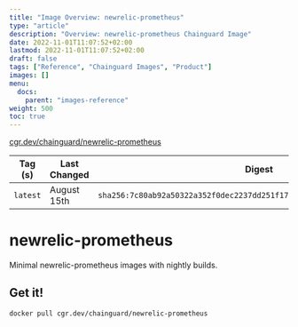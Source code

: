 ```yaml
---
title: "Image Overview: newrelic-prometheus"
type: "article"
description: "Overview: newrelic-prometheus Chainguard Image"
date: 2022-11-01T11:07:52+02:00
lastmod: 2022-11-01T11:07:52+02:00
draft: false
tags: ["Reference", "Chainguard Images", "Product"]
images: []
menu:
  docs:
    parent: "images-reference"
weight: 500
toc: true
---
```


[cgr.dev/chainguard/newrelic-prometheus](https://github.com/chainguard-images/images/tree/main/images/newrelic-prometheus)

| Tag (s)   | Last Changed | Digest                                                                    |
|-----------|--------------|---------------------------------------------------------------------------|
|  `latest` | August 15th  | `sha256:7c80ab92a50322a352f0dec2237dd251f17b5432a2c5477231f71a73e3cb7896` |

# newrelic-prometheus

Minimal newrelic-prometheus images with nightly builds.

## Get it!

```shell
docker pull cgr.dev/chainguard/newrelic-prometheus
```
